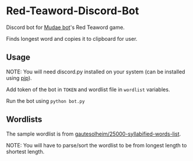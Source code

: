 # Red-Teaword-Discord-Bot

Discord bot for [Mudae bot](https://discordbots.org/bot/432610292342587392)'s Red Teaword game.

Finds longest word and copies it to clipboard for user.

## Usage
NOTE: You will need discord.py installed on your system (can be installed using [pip](https://pypi.org/project/discord.py)).

Add token of the bot in `TOKEN` and wordlist file in `wordlist` variables.

Run the bot using `python bot.py`

## Wordlists
The sample wordlist is from [gautesolheim/25000-syllabified-words-list](https://github.com/gautesolheim/25000-syllabified-words-list).

NOTE: You will have to parse/sort the wordlist to be from longest length to shortest length.
